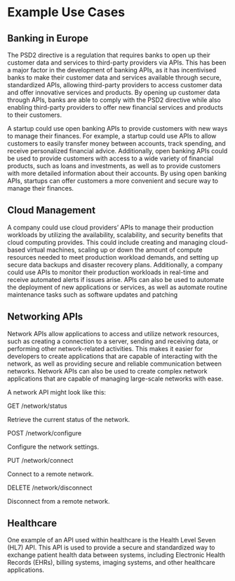 # Example Use Cases

## Banking in Europe

The PSD2 directive is a regulation that requires banks to open up their customer data and services to third-party providers via APIs. This has been a major factor in the development of banking APIs, as it has incentivised banks to make their customer data and services available through secure, standardized APIs, allowing third-party providers to access customer data and offer innovative services and products. By opening up customer data through APIs, banks are able to comply with the PSD2 directive while also enabling third-party providers to offer new financial services and products to their customers. 

A startup could use open banking APIs to provide customers with new ways to manage their finances. For example, a startup could use APIs to allow customers to easily transfer money between accounts, track spending, and receive personalized financial advice. Additionally, open banking APIs could be used to provide customers with access to a wide variety of financial products, such as loans and investments, as well as to provide customers with more detailed information about their accounts. By using open banking APIs, startups can offer customers a more convenient and secure way to manage their finances.

## Cloud Management

A company could use cloud providers’ APIs to manage their production workloads by utilizing the availability, scalability, and security benefits that cloud computing provides. This could include creating and managing cloud-based virtual machines, scaling up or down the amount of compute resources needed to meet production workload demands, and setting up secure data backups and disaster recovery plans. Additionally, a company could use APIs to monitor their production workloads in real-time and receive automated alerts if issues arise. APIs can also be used to automate the deployment of new applications or services, as well as automate routine maintenance tasks such as software updates and patching

## Networking APIs

Network APIs allow applications to access and utilize network resources, such as creating a connection to a server, sending and receiving data, or performing other network-related activities. This makes it easier for developers to create applications that are capable of interacting with the network, as well as providing secure and reliable communication between networks. Network APIs can also be used to create complex network applications that are capable of managing large-scale networks with ease.

A network API might look like this:

GET /network/status

Retrieve the current status of the network.

POST /network/configure

Configure the network settings.

PUT /network/connect

Connect to a remote network.

DELETE /network/disconnect

Disconnect from a remote network.

## Healthcare

One example of an API used within healthcare is the Health Level Seven (HL7) API. This API is used to provide a secure and standardized way to exchange patient health data between systems, including Electronic Health Records (EHRs), billing systems, imaging systems, and other healthcare applications.